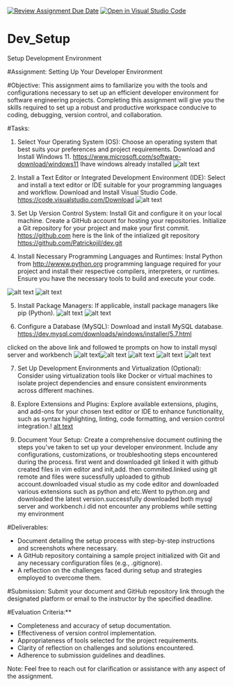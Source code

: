 [![Review Assignment Due Date](https://classroom.github.com/assets/deadline-readme-button-24ddc0f5d75046c5622901739e7c5dd533143b0c8e959d652212380cedb1ea36.svg)](https://classroom.github.com/a/vbnbTt5m)
[![Open in Visual Studio Code](https://classroom.github.com/assets/open-in-vscode-718a45dd9cf7e7f842a935f5ebbe5719a5e09af4491e668f4dbf3b35d5cca122.svg)](https://classroom.github.com/online_ide?assignment_repo_id=15257510&assignment_repo_type=AssignmentRepo)
# Dev_Setup
Setup Development Environment

#Assignment: Setting Up Your Developer Environment

#Objective:
This assignment aims to familiarize you with the tools and configurations necessary to set up an efficient developer environment for software engineering projects. Completing this assignment will give you the skills required to set up a robust and productive workspace conducive to coding, debugging, version control, and collaboration.

#Tasks:

1. Select Your Operating System (OS):
   Choose an operating system that best suits your preferences and project requirements. Download and Install Windows 11. https://www.microsoft.com/software-download/windows11
   Ihave windows already installed
   ![alt text](image-10.png)


2. Install a Text Editor or Integrated Development Environment (IDE):
   Select and install a text editor or IDE suitable for your programming languages and workflow. Download and Install Visual Studio Code. https://code.visualstudio.com/Download
   ![alt text](image-11.png)
3. Set Up Version Control System:
   Install Git and configure it on your local machine. Create a GitHub account for hosting your repositories. Initialize a Git repository for your project and make your first commit. https://github.com
   here is the link of the intialized git repository
   https://github.com/Patrickojil/dev.git


4. Install Necessary Programming Languages and Runtimes:
  Instal Python from http://wwww.python.org programming language required for your project and install their respective compilers, interpreters, or runtimes. Ensure you have the necessary tools to build and execute your code.

![alt text](image-5.png)
![alt text](image-8.png)



5. Install Package Managers:
   If applicable, install package managers like pip (Python).
  ![alt text](image-6.png)
  ![alt text](image-9.png)

   

6. Configure a Database (MySQL):
   Download and install MySQL database. https://dev.mysql.com/downloads/windows/installer/5.7.html

clicked on the above link and followed te prompts on how to install mysql server and workbench
![alt text](image.png)![alt text](image-1.png)
![alt text](image-2.png)
![alt text](image-3.png)
![alt text](image-4.png)

7. Set Up Development Environments and Virtualization (Optional):
   Consider using virtualization tools like Docker or virtual machines to isolate project dependencies and ensure consistent environments across different machines.

8. Explore Extensions and Plugins:
   Explore available extensions, plugins, and add-ons for your chosen text editor or IDE to enhance functionality, such as syntax highlighting, linting, code formatting, and version control integration.!
   [alt text](image-7.png)


9. Document Your Setup:
    Create a comprehensive document outlining the steps you've taken to set up your developer environment. Include any configurations, customizations, or troubleshooting steps encountered during the process.
    first went and downloaded git linked it with github created files in vim editor
    and init,add. then commited.linked using git remote and files were sucessfully uploaded to github account.downloaded visual studio as my code editor and downloaded various extensions such as python and etc.Went to python.org and downloaded the latest version.successfully downloaded both mysql server and workbench.i did not encounter any problems while setting my environment
     


#Deliverables:
- Document detailing the setup process with step-by-step instructions and screenshots where necessary.
- A GitHub repository containing a sample project initialized with Git and any necessary configuration files (e.g., .gitignore).
- A reflection on the challenges faced during setup and strategies employed to overcome them.

#Submission:
Submit your document and GitHub repository link through the designated platform or email to the instructor by the specified deadline.

#Evaluation Criteria:**
- Completeness and accuracy of setup documentation.
- Effectiveness of version control implementation.
- Appropriateness of tools selected for the project requirements.
- Clarity of reflection on challenges and solutions encountered.
- Adherence to submission guidelines and deadlines.

Note: Feel free to reach out for clarification or assistance with any aspect of the assignment.
